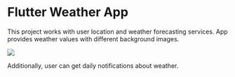 ﻿# Flutter Weather App

This project works with user location and weather forecasting services. App provides weather values with different background images. 

![](https://media.giphy.com/media/uvtW6ssQG0pOp5mHpO/giphy.gif)

Additionally, user can get daily notifications about weather.
